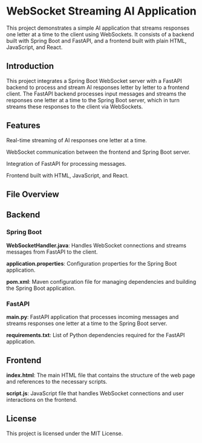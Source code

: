 # WebSocket Streaming AI Application

This project demonstrates a simple AI application that streams responses one letter at a time to the client using WebSockets. It consists of a backend built with Spring Boot and FastAPI, and a frontend built with plain HTML, JavaScript, and React.


## Introduction

This project integrates a Spring Boot WebSocket server with a FastAPI backend to process and stream AI responses letter by letter to a frontend client. The FastAPI backend processes input messages and streams the responses one letter at a time to the Spring Boot server, which in turn streams these responses to the client via WebSockets.


## Features
Real-time streaming of AI responses one letter at a time.

WebSocket communication between the frontend and Spring Boot server.

Integration of FastAPI for processing messages.

Frontend built with HTML, JavaScript, and React.


## File Overview

## Backend

### Spring Boot
**WebSocketHandler.java**: Handles WebSocket connections and streams messages from FastAPI to the client.

**application.properties**: Configuration properties for the Spring Boot application.

**pom.xml**: Maven configuration file for managing dependencies and building the Spring Boot application.

### FastAPI
**main.py**: FastAPI application that processes incoming messages and streams responses one letter at a time to the Spring Boot server.

**requirements.txt**: List of Python dependencies required for the FastAPI application.

## Frontend

**index.html**: The main HTML file that contains the structure of the web page and references to the necessary scripts.

**script.js**: JavaScript file that handles WebSocket connections and user interactions on the frontend.


## License

This project is licensed under the MIT License.
